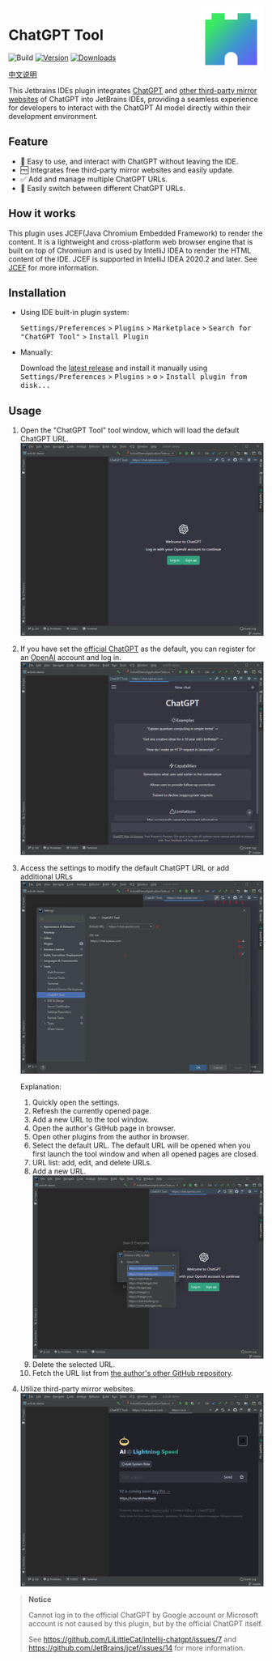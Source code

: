 <img src="src/main/resources/META-INF/pluginIcon.svg" align="right" width="128" height="128" alt="icon"/>

# ChatGPT Tool

![Build](https://github.com/LiLittleCat/intellij-chatgpt/workflows/Build/badge.svg)
[![Version](https://img.shields.io/jetbrains/plugin/v/20629-chatgpt-tool.svg)](https://plugins.jetbrains.com/plugin/20629-chatgpt-tool)
[![Downloads](https://img.shields.io/jetbrains/plugin/d/20629-chatgpt-tool.svg)](https://plugins.jetbrains.com/plugin/20629-chatgpt-tool)

[中文说明](README_CN.md)

This Jetbrains IDEs plugin integrates [ChatGPT](https://chat.openai.com/) and [other third-party mirror websites](https://github.com/LiLittleCat/awesome-free-chatgpt) of ChatGPT into JetBrains IDEs,
providing a seamless experience for developers to interact with the ChatGPT AI model directly within their development environment.

## Feature

- 🚀 Easy to use, and interact with ChatGPT without leaving the IDE.
- 🆓 Integrates free third-party mirror websites and easily update.
- ✅ Add and manage multiple ChatGPT URLs.
- 🔄 Easily switch between different ChatGPT URLs.

## How it works

This plugin uses JCEF(Java Chromium Embedded Framework) to render the content. It is a lightweight and cross-platform web browser engine that is built on top of Chromium and is used by IntelliJ IDEA to render the HTML content of the IDE.
JCEF is supported in IntelliJ IDEA 2020.2 and later. See [JCEF](https://plugins.jetbrains.com/docs/intellij/jcef.html) for more information.

## Installation

- Using IDE built-in plugin system:

  <kbd>Settings/Preferences</kbd> > <kbd>Plugins</kbd> > <kbd>Marketplace</kbd> > <kbd>Search for "ChatGPT Tool"</kbd> >
  <kbd>Install Plugin</kbd>

- Manually:

  Download the [latest release](https://github.com/LiLittleCat/intellij-chatgpt/releases/latest) and install it manually using
  <kbd>Settings/Preferences</kbd> > <kbd>Plugins</kbd> > <kbd>⚙️</kbd> > <kbd>Install plugin from disk...</kbd>


## Usage

1. Open the "ChatGPT Tool" tool window, which will load the default ChatGPT URL.
   ![](/image/login.png)
2. If you have set the [official ChatGPT](https://chat.openai.com/) as the default, you can register for an [OpenAI](https://beta.openai.com/signup) account and log in.
   ![](/image/use.png)
3. Access the settings to modify the default ChatGPT URL or add additional URLs
   ![](/image/settings-info.png)

   Explanation:
    1. Quickly open the settings.
    2. Refresh the currently opened page.
    3. Add a new URL to the tool window.
    4. Open the author's GitHub page in browser.
    5. Open other plugins from the author in browser.
    6. Select the default URL. The default URL will be opened when you first launch the tool window and when all opened pages are closed.
    7. URL list: add, edit, and delete URLs.
    8. Add a new URL.
       ![](/image/add-tab.png)
    9. Delete the selected URL.
    10. Fetch the URL list from [the author's other GitHub repository](https://github.com/LiLittleCat/awesome-free-chatgpt).
4. Utilize third-party mirror websites.
   ![](/image/another.png)


> **Notice**
>
> Cannot log in to the official ChatGPT by Google account or Microsoft account is not caused by this plugin, but by the official ChatGPT itself.
>
> See https://github.com/LiLittleCat/intellij-chatgpt/issues/7 and https://github.com/JetBrains/jcef/issues/14 for more information.